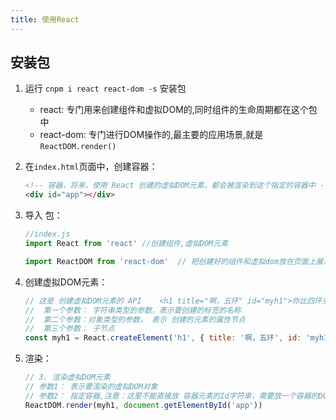 ```yaml
---
title: 使用React
---
```

## 安装包
1. 运行 `cnpm i react react-dom -s` 安装包
    + react: 专门用来创建组件和虚拟DOM的,同时组件的生命周期都在这个包中
    + react-dom: 专门进行DOM操作的,最主要的应用场景,就是`ReactDOM.render()`
2. 在`index.html`页面中，创建容器：

   ```html
   <!-- 容器，将来，使用 React 创建的虚拟DOM元素，都会被渲染到这个指定的容器中 -->
   <div id="app"></div>
   ```

3. 导入 包：
 
   ```js
   //index.js
   import React from 'react' //创建组件,虚拟DOM元素

   import ReactDOM from 'react-dom'  // 把创建好的组件和虚拟dom放在页面上展示的
   ```

4. 创建虚拟DOM元素：

   ```jsx
   // 这是 创建虚拟DOM元素的 API    <h1 title="啊，五环" id="myh1">你比四环多一环</h1>
   //  第一个参数： 字符串类型的参数，表示要创建的标签的名称
   //  第二个参数：对象类型的参数， 表示 创建的元素的属性节点
   //  第三个参数： 子节点
   const myh1 = React.createElement('h1', { title: '啊，五环', id: 'myh1' }, '你比四环多一环')
   ```


5. 渲染：

   ```js
   // 3. 渲染虚拟DOM元素
   // 参数1： 表示要渲染的虚拟DOM对象
   // 参数2： 指定容器,注意：这里不能直接放 容器元素的Id字符串，需要放一个容器的DOM对象
   ReactDOM.render(myh1, document.getElementById('app'))
   ```

   ​